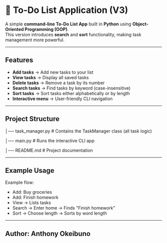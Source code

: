 # 📝 To-Do List Application (V3)

A simple **command-line To-Do List App** built in **Python** using **Object-Oriented Programming (OOP)**.  
This version introduces **search** and **sort** functionality, making task management more powerful.

---

## Features
- **Add tasks** → Add new tasks to your list  
- **View tasks** → Display all saved tasks  
- **Delete tasks** → Remove a task by its number  
- **Search tasks** → Find tasks by keyword (case-insensitive)  
- **Sort tasks** → Sort tasks either alphabetically or by length  
- **Interactive menu** → User-friendly CLI navigation  

---

## Project Structure
│── task_manager.py # Contains the TaskManager class (all task logic)

│── main.py # Runs the interactive CLI app

│── README.md # Project documentation

---

## Example Usage
Example flow:
- Add: Buy groceries
- Add: Finish homework
- View → Lists tasks
- Search → Enter home → Finds "Finish homework"
- Sort → Choose length → Sorts by word length

---

## Author: Anthony Okeibuno
